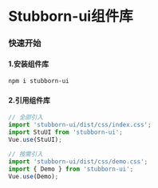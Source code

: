 # Stubborn-ui组件库
### 快速开始
#### 1.安装组件库
```bash
npm i stubborn-ui
```

#### 2.引用组件库
```javascript
// 全部引入
import 'stubborn-ui/dist/css/index.css';
import StuUI from 'stubborn-ui';
Vue.use(StuUI);

// 按需引入
import 'stubborn-ui/dist/css/demo.css';
import { Demo } from 'stubborn-ui';
Vue.use(Demo);
```